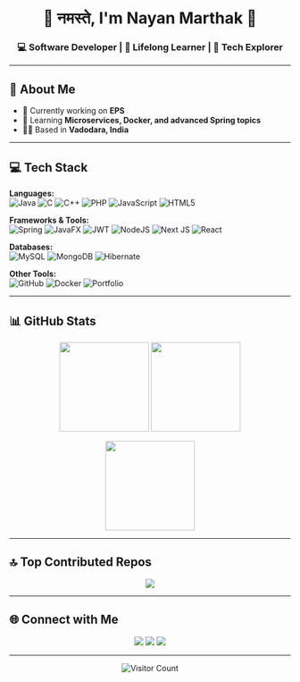 <h1 align="center">🙏 नमस्ते, I'm Nayan Marthak 👋</h1>
<h3 align="center">💻 Software Developer | 🌱 Lifelong Learner | 🚀 Tech Explorer</h3>

---

## 💫 About Me
- 🔭 Currently working on **EPS**  
- 🌱 Learning **Microservices, Docker, and advanced Spring topics**  
- 👨‍💻 Based in **Vadodara, India**  

---

## 💻 Tech Stack

**Languages:**  
![Java](https://img.shields.io/badge/java-%23ED8B00.svg?style=for-the-badge&logo=openjdk&logoColor=white) 
![C](https://img.shields.io/badge/c-%2300599C.svg?style=for-the-badge&logo=c&logoColor=white) 
![C++](https://img.shields.io/badge/c++-%2300599C.svg?style=for-the-badge&logo=c%2B%2B&logoColor=white) 
![PHP](https://img.shields.io/badge/php-%23777BB4.svg?style=for-the-badge&logo=php&logoColor=white) 
![JavaScript](https://img.shields.io/badge/javascript-%23323330.svg?style=for-the-badge&logo=javascript&logoColor=%23F7DF1E) 
![HTML5](https://img.shields.io/badge/html5-%23E34F26.svg?style=for-the-badge&logo=html5&logoColor=white) 

**Frameworks & Tools:**  
![Spring](https://img.shields.io/badge/spring-%236DB33F.svg?style=for-the-badge&logo=spring&logoColor=white) 
![JavaFX](https://img.shields.io/badge/javafx-%23FF0000.svg?style=for-the-badge&logo=javafx&logoColor=white) 
![JWT](https://img.shields.io/badge/JWT-black?style=for-the-badge&logo=JSON%20web%20tokens) 
![NodeJS](https://img.shields.io/badge/node.js-6DA55F?style=for-the-badge&logo=node.js&logoColor=white) 
![Next JS](https://img.shields.io/badge/Next-black?style=for-the-badge&logo=next.js&logoColor=white) 
![React](https://img.shields.io/badge/react-%2320232a.svg?style=for-the-badge&logo=react&logoColor=%2361DAFB) 
<!--![Apache Maven](https://img.shields.io/badge/Apache%20Maven-C71A36?style=for-the-badge&logo=Apache%20Maven&logoColor=white) 
![Apache Tomcat](https://img.shields.io/badge/apache%20tomcat-%23F8DC75.svg?style=for-the-badge&logo=apache-tomcat&logoColor=black) 
![Apache](https://img.shields.io/badge/apache-%23D42029.svg?style=for-the-badge&logo=apache&logoColor=white) -->

**Databases:**  
![MySQL](https://img.shields.io/badge/mysql-4479A1.svg?style=for-the-badge&logo=mysql&logoColor=white) 
![MongoDB](https://img.shields.io/badge/MongoDB-%234ea94b.svg?style=for-the-badge&logo=mongodb&logoColor=white) 
![Hibernate](https://img.shields.io/badge/Hibernate-59666C?style=for-the-badge&logo=Hibernate&logoColor=white)  

**Other Tools:**  
![GitHub](https://img.shields.io/badge/github-%23121011.svg?style=for-the-badge&logo=github&logoColor=white) 
![Docker](https://img.shields.io/badge/docker-%230db7ed.svg?style=for-the-badge&logo=docker&logoColor=white) 
![Portfolio](https://img.shields.io/badge/Portfolio-%23000000.svg?style=for-the-badge&logo=firefox&logoColor=#FF7139)

---

## 📊 GitHub Stats
<p align="center">
  <img src="[https://github-readme-stats.vercel.app/api?username=Marthak-Nayan&theme=tokyonight&hide_border=false&include_all_commits=true&count_private=true" height="160](https://github-readme-stats.vercel.app/api?username=Marthak-Nayan&theme=default&hide_border=false&include_all_commits=true&count_private=true)"/>
  <img src="https://github-readme-streak-stats.herokuapp.com/?user=Marthak-Nayan&theme=tokyonight&hide_border=false" height="160"/>
</p>

<p align="center">
  <img src="https://github-readme-stats.vercel.app/api/top-langs/?username=Marthak-Nayan&theme=tokyonight&hide_border=false&include_all_commits=true&count_private=true&layout=compact" height="160"/>
</p>

---

## 🔝 Top Contributed Repos
<p align="center">
  <img src="https://github-contributor-stats.vercel.app/api?username=Marthak-Nayan&limit=5&theme=tokyonight&combine_all_yearly_contributions=true"/>
</p>

---

## 🌐 Connect with Me
<p align="center">
  <a href="https://www.instagram.com/marthaknayan_/"><img src="https://img.shields.io/badge/Instagram-%23E4405F.svg?logo=Instagram&logoColor=white"/></a>
  <a href="https://www.linkedin.com/in/marthaknayanmn59/"><img src="https://img.shields.io/badge/LinkedIn-%230077B5.svg?logo=linkedin&logoColor=white"/></a>
  <a href="mailto:nayankhatri59@gmail.com"><img src="https://img.shields.io/badge/Email-D14836?logo=gmail&logoColor=white"/></a>
</p>

---

<p align="center"> 
  <img src="https://visitcount.itsvg.in/api?id=Marthak-Nayan&icon=0&color=0" alt="Visitor Count"/>
</p>

